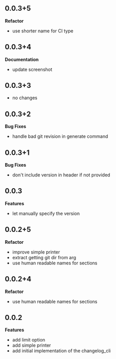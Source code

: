 ## 0.0.3+5

**Refactor**

- use shorter name for CI type

## 0.0.3+4

**Documentation**

- update screenshot

## 0.0.3+3

- no changes

## 0.0.3+2

**Bug Fixes**

- handle bad git revision in generate command

## 0.0.3+1

**Bug Fixes**

- don't include version in header if not provided

## 0.0.3

**Features**

- let manually specify the version

## 0.0.2+5

**Refactor**

- improve simple printer
- extract getting git dir from arg
- use human readable names for sections

## 0.0.2+4

**Refactor**

- use human readable names for sections

## 0.0.2

**Features**

- add limit option
- add simple printer
- add initial implementation of the changelog_cli

